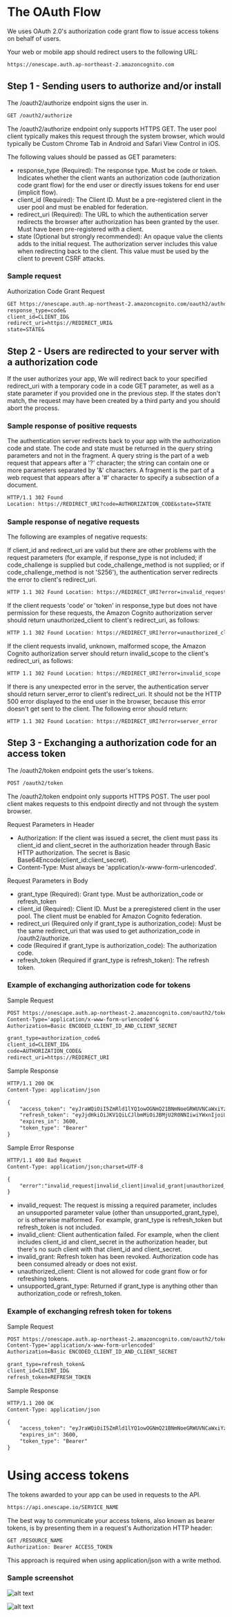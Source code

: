 # The OAuth Flow

We uses OAuth 2.0's authorization code grant flow to issue access tokens on behalf of users.

Your web or mobile app should redirect users to the following URL:

```markdown
https://onescape.auth.ap-northeast-2.amazoncognito.com
```

## Step 1 - Sending users to authorize and/or install

The /oauth2/authorize endpoint signs the user in.

```markdown
GET /oauth2/authorize
```

The /oauth2/authorize endpoint only supports HTTPS GET. The user pool client typically makes this request through the system browser, which would typically be Custom Chrome Tab in Android and Safari View Control in iOS.

The following values should be passed as GET parameters:

- response_type (Required): The response type. Must be code or token. Indicates whether the client wants an authorization code (authorization code grant flow) for the end user or directly issues tokens for end user (implicit flow).
- client_id (Required): The Client ID. Must be a pre-registered client in the user pool and must be enabled for federation.
- redirect_uri (Required): The URL to which the authentication server redirects the browser after authorization has been granted by the user. Must have been pre-registered with a client.
- state (Optional but strongly recommended): An opaque value the clients adds to the initial request. The authorization server includes this value when redirecting back to the client. This value must be used by the client to prevent CSRF attacks.

### Sample request

Authorization Code Grant Request

```markdown
GET https://onescape.auth.ap-northeast-2.amazoncognito.com/oauth2/authorize?
response_type=code&
client_id=CLIENT_ID&
redirect_uri=https://REDIRECT_URI&
state=STATE&
```

## Step 2 - Users are redirected to your server with a authorization code

If the user authorizes your app, We will redirect back to your specified redirect_uri with a temporary code in a code GET parameter, as well as a state parameter if you provided one in the previous step. If the states don't match, the request may have been created by a third party and you should abort the process.

### Sample response of positive requests

The authentication server redirects back to your app with the authorization code and state. The code and state must be returned in the query string parameters and not in the fragment. A query string is the part of a web request that appears after a '?' character; the string can contain one or more parameters separated by '&' characters. A fragment is the part of a web request that appears after a '#' character to specify a subsection of a document.

```markdown
HTTP/1.1 302 Found
Location: https://REDIRECT_URI?code=AUTHORIZATION_CODE&state=STATE
```

### Sample response of negative requests

The following are examples of negative requests:

If client_id and redirect_uri are valid but there are other problems with the request parameters (for example, if response_type is not included; if code_challenge is supplied but code_challenge_method is not supplied; or if code_challenge_method is not 'S256'), the authentication server redirects the error to client's redirect_uri.

```markdown
HTTP 1.1 302 Found Location: https://REDIRECT_URI?error=invalid_request
```

If the client requests 'code' or 'token' in response_type but does not have permission for these requests, the Amazon Cognito authorization server should return unauthorized_client to client's redirect_uri, as follows:
```markdown
HTTP 1.1 302 Found Location: https://REDIRECT_URI?error=unauthorized_client
```

If the client requests invalid, unknown, malformed scope, the Amazon Cognito authorization server should return invalid_scope to the client's redirect_uri, as follows:
```markdown
HTTP 1.1 302 Found Location: https://REDIRECT_URI?error=invalid_scope
```

If there is any unexpected error in the server, the authentication server should return server_error to client's redirect_uri. It should not be the HTTP 500 error displayed to the end user in the browser, because this error doesn't get sent to the client. The following error should return:
```markdown
HTTP 1.1 302 Found Location: https://REDIRECT_URI?error=server_error
```

## Step 3 - Exchanging a authorization code for an access token

The /oauth2/token endpoint gets the user's tokens.

```markdown
POST /oauth2/token
```

The /oauth2/token endpoint only supports HTTPS POST. The user pool client makes requests to this endpoint directly and not through the system browser.

Request Parameters in Header

- Authorization: If the client was issued a secret, the client must pass its client_id and client_secret in the authorization header through Basic HTTP authorization. The secret is Basic Base64Encode(client_id:client_secret).
- Content-Type: Must always be 'application/x-www-form-urlencoded'.

Request Parameters in Body

- grant_type (Required): Grant type. Must be authorization_code or refresh_token
- client_id (Required): Client ID. Must be a preregistered client in the user pool. The client must be enabled for Amazon Cognito federation. 
- redirect_uri (Required only if grant_type is authorization_code): Must be the same redirect_uri that was used to get authorization_code in /oauth2/authorize.
- code (Required if grant_type is authorization_code): The authorization code.
- refresh_token (Required if grant_type is refresh_token): The refresh token.

### Example of exchanging authorization code for tokens

Sample Request

```markdown
POST https://onescape.auth.ap-northeast-2.amazoncognito.com/oauth2/token >
Content-Type='application/x-www-form-urlencoded'&
Authorization=Basic ENCODED_CLIENT_ID_AND_CLIENT_SECRET

grant_type=authorization_code&
client_id=CLIENT_ID&
code=AUTHORIZATION_CODE&
redirect_uri=https://REDIRECT_URI
```

Sample Response

```markdown
HTTP/1.1 200 OK
Content-Type: application/json

{
    "access_token": "eyJraWQiOiI5ZmRld1lYQ1owOGNmQ21BNmNoeGRWUVNCaWxiYzY2dmxiZkpoMGR0OHprPSIsImFsZyI6IlJTMjU2In0.eyJzdWIiOiI4MjI0MTVkMy1mYzdmLTQ5MzQtOWU1NS05ZGVjNjVlNzIxNDgiLCJ0b2tlbl91c2UiOiJhY2Nlc3MiLCJzY29wZSI6ImFwaVwvcGV0cyIsImlzcyI6Imh0dHBzOlwvXC9jb2duaXRvLWlkcC5hcC1ub3J0aGVhc3QtMi5hbWF6b25hd3MuY29tXC9hcC1ub3J0aGVhc3QtMl9qdERPaWFKNzgiLCJleHAiOjE1MTI2MTgyMzksImlhdCI6MTUxMjYxNDYzOSwidmVyc2lvbiI6MiwianRpIjoiNTUxMjkyMWYtNDgxZC00MGYyLTlkODMtODMxMzIyYWY5NzYxIiwiY2xpZW50X2lkIjoiNXVyamNpc2JmbnU4MmpoZDhmOWppY2wyYmkiLCJ1c2VybmFtZSI6ImEifQ.PFufmI2PT_9ziHlLSiT_FaMcJY-mewRtQn4NADtI-UrIIQ386NDlL1GZqufjOyV9Ps3xWJzdzrOBW_FEglgy2IklNvZjHMovI0EAOigw6OPjFxhXFHwGEZMkHyRqpPfutYBFylEoKQkowWypZpjhA3s9mo8nYUbKkTVj5ZaCm4xQ2lzNxv4N2ZYpCcWTUS4nHdb1qXHKO2qtpf1WLPG0SddPuNhqFQ3B9QwRYlfblaPo1s0PfJzB37HKtOZQVg2Ctu73ZpYFrsU4nVGELuaGV-zRWyfVFYv5MAYF4h7aCz0sK2GAb1t214xgwvcjzLD3-CwpY9WxIHLysTMeXmYwcg",
    "refresh_token": "eyJjdHkiOiJKV1QiLCJlbmMiOiJBMjU2R0NNIiwiYWxnIjoiUlNBLU9BRVAifQ.QGu6GAO8xxN1EQKiXTKcQJ3mCGYaQ2g3LntBeogocBOEgOAUialAXdj4xpEuldM9Wz7nzQrlK8TbaucMZH-jJX0c5br7xM0AyWVOQ2PHskNKn7-_XSjR5V0NwaEI14ljqKnN0V389S2M9j5uOjk3_zSKtFepE01bKbadeGqUsS6BEgD9yP0lGL5zvPpULp73rnjQQXGRiFFfH4RlOk9A7_lThLYWT8dW9VSgeQ9vZjGfao7_v3zrsuZsJrv7j7Gz09tsCVf2KWkQurPcnL-L6QPHEOUnkKuiu8pMjJsbF7EV0KiidWMOThkCcpewExoboCwbBr0k8uWxu9lteg-cBg.p_4ZQs7ptyZY9a64.oduxHhZtdZnjfPs_XGLI0Gh04_b1UCGk3Z0SmfSg7QMVVXH4KcncRsszkS0sxd5tp90kvwR5ZZBb4-icLeUQwTTub7_i0FWe6YvnbyhFT79XOblPQLoqXAAFBm9PmpoTzZWz-8ap-wiuESWK1lO7tVtlak8U4ywi_gQU7-LCTYe7L0g0EwQr7YLMRGVwVajOLDx1OB2Y6H0DkhpwV3VRu-Iky0W8CaOliRrE6FTjFEj7TP8EZWCvlUHMoGbllx74lHXFi39nRd-ls2nl_5CKtI3qZTbj5vIXPTWMBAl68AU4R3YcUTmaQHYSbv2Gyk_NpLt_Gu-szoU8HUiTvfPc5TRsXABS76PhDXCWwg4VUA7iQkOn6CiA1LmTdZJOzbBWzDQB6dwohsXChACtgSShTp8qwIW8JCjpqVjAE4jW0D5B7xQ_uC9mQNXWXSxE2340IPuv16NpQmP-daNj0QcFaUbquVGYb6-m6cEVyzQh4DztPtXjResSToYT9_SW-6swccwSUI34ENABUZDAR4_o-Y26x67253GOW2y6LKmKhnAAqEuIljD-muAaa6WvPFX5-w-qlszRN28H2LyzA4KXEDHN7BobzfKjJtuAptKL19TSRtkVkPoRwa6nPJjEHLEem3usAmci-SLy9mg1xS25PdOwabV7LK8_x4TY74ylBvBFib006W8DI3V4gYxAdwKL6Unfe2AUyIXnopFzn5PBg99P2zcAwUqnsyOZ3n8-MAcmvWldWMH870GnW58iqsg69ZvrXXEcQMsbMOlUCsVL_ZZzlXi_GTjdtutF2REU8icNq3pkhcjTurDkizydDZG6ONnMwVm1E8z0gwJmZZE42QnEmyJHOhXrsuoLceJOwlADxFP8MOnS-51ffEpB2anPxlxITVdzOH6rBX1h3mvCY5t_o5HiOyCk6eeuMjXk_oasTrI5srh4GBtIul9-_355Abmo8ici1xSmXldm8fkXG4xBvKtdyOBZNbsIr-IC-egB29qE0pS3e8P7P0vg63xu891nLoTv5wm1sEnKLOEEMhPOkT5RZpxKI0T33v_7BhCsRZc5h05SA6rt8c0rksCznuratgRfHx8zwA03nQkTRlfmKbCfW8nn1hNXERgLP4iOuGNtu2aK-alcZswF1Jk.XbvRu6yw9oE2mjVF2OBmIw",
    "expires_in": 3600,
    "token_type": "Bearer"
}
```

Sample Error Response

```markdown
HTTP/1.1 400 Bad Request
Content-Type: application/json;charset=UTF-8

{
    "error":"invalid_request|invalid_client|invalid_grant|unauthorized_client|unsupported_grant_type|"
}
```

- invalid_request: The request is missing a required parameter, includes an unsupported parameter value (other than unsupported_grant_type), or is otherwise malformed. For example, grant_type is refresh_token but refresh_token is not included.
- invalid_client: Client authentication failed. For example, when the client includes client_id and client_secret in the authorization header, but there's no such client with that client_id and client_secret.
- invalid_grant: Refresh token has been revoked. Authorization code has been consumed already or does not exist.
- unauthorized_client: Client is not allowed for code grant flow or for refreshing tokens.
- unsupported_grant_type: Returned if grant_type is anything other than authorization_code or refresh_token.

### Example of exchanging refresh token for tokens

Sample Request

```markdown
POST https://onescape.auth.ap-northeast-2.amazoncognito.com/oauth2/token >
Content-Type='application/x-www-form-urlencoded'
Authorization=Basic ENCODED_CLIENT_ID_AND_CLIENT_SECRET

grant_type=refresh_token&
client_id=CLIENT_ID&
refresh_token=REFRESH_TOKEN
```

Sample Response

```markdown
HTTP/1.1 200 OK
Content-Type: application/json

{
    "access_token": "eyJraWQiOiI5ZmRld1lYQ1owOGNmQ21BNmNoeGRWUVNCaWxiYzY2dmxiZkpoMGR0OHprPSIsImFsZyI6IlJTMjU2In0.eyJzdWIiOiI4MjI0MTVkMy1mYzdmLTQ5MzQtOWU1NS05ZGVjNjVlNzIxNDgiLCJ0b2tlbl91c2UiOiJhY2Nlc3MiLCJzY29wZSI6ImFwaVwvcGV0cyIsImlzcyI6Imh0dHBzOlwvXC9jb2duaXRvLWlkcC5hcC1ub3J0aGVhc3QtMi5hbWF6b25hd3MuY29tXC9hcC1ub3J0aGVhc3QtMl9qdERPaWFKNzgiLCJleHAiOjE1MTI2Mzk2NjAsImlhdCI6MTUxMjYzNjA2MCwidmVyc2lvbiI6MiwianRpIjoiOWQzZTA5OGUtNTRjNy00YmRkLWJjMGUtOTgxYzIzMTFiYzc0IiwiY2xpZW50X2lkIjoiNXVyamNpc2JmbnU4MmpoZDhmOWppY2wyYmkiLCJ1c2VybmFtZSI6ImEifQ.cFg-J-zgIu9s2XIl5vWNcRonWLVP1j6xj9387YJBoCuCssUpwGDThjr6C7oSJ5xMqPQoxP-mzYUOuVqAMltahaTokC4V5eJnHrwjpnZ1sz7xfrsUrrDvY0JNRX1MUJ8rpPuLI7en8KN0O264CJHU_VZlQrckmNV4QnQ4lvYpJof5OfCHRrSnJz5kw01Lcj-zO4BZUo41B7FCZWpNqtJ9N0Gw6URyLc-ytIeMu7TxoFZTiNhOwsnt6QPPXv6xrJ39HrxVs_74Vmdv52V40clCLkX7T3q3nji0EMsK2jt-TdGeRVqAoS9X3ZS-iXW7ZQLgq4iSBhRUzkaBdmDTsxwing",
    "expires_in": 3600,
    "token_type": "Bearer"
}
```

# Using access tokens

The tokens awarded to your app can be used in requests to the API.

```markdown
https://api.onescape.io/SERVICE_NAME
```

The best way to communicate your access tokens, also known as bearer tokens, is by presenting them in a request's Authorization HTTP header:

```markdown
GET /RESOURCE_NAME
Authorization: Bearer ACCESS_TOKEN
```

This approach is required when using application/json with a write method.

### Sample screenshot

![alt text](https://github.com/onescape/oauth/blob/master/swaggerhub.jpeg?raw=true)

![alt text](https://github.com/onescape/oauth/blob/master/postman.jpeg?raw=true)

